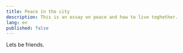```yaml
---
title: Peace in the city
description: This is an essay on peace and how to live toghether.
lang: en
published: false
---
```

Lets be friends.